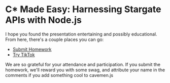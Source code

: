 # C* Made Easy: Harnessing Stargate APIs with Node.js

I hope you found the presentation entertaining and possibly educational.  From here, there's a couple places you can go:

* [Submit Homework](https://github.com/synedra-datastax/ExploringStargate/issues/new?assignees=synedra&labels=homework&template=homework-assignment.md&title=%5BHW%5D+%3CNAME%3E)
* [Try TikTok](https://github.com/DataStax-Examples/astra-tik-tok)

We are so grateful for your attendance and participation.  If you submit the homework, we'll reward you with some swag, and attribute your name in the comments if you add something cool to cavemen.js
